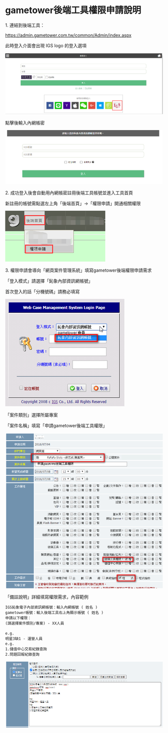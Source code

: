 # gametower後端工具權限申請說明

1\. 連結到後端工具：

<https://admin.gametower.com.tw/common/Admin/index.aspx>

此時登入介面會出現 IGS logo 的登入選項

![](images\media2\image8.png)

點擊後輸入內網帳密

![](images\media2\image9.png)

2\. 成功登入後會自動用內網帳密註冊後端工具帳號並進入工具首頁

新註冊的帳號需點選左上角「後端首頁」→「權限申請」開通相關權限

![](images\media2\image10.png)

3\. 權限申請會導向「網頁案件管理系統」填寫gametower後端權限申請需求

「登入模式」請選擇「鈊象內部資訊網帳號」

首次登入的話「分機號碼」請務必填寫

![](images\media2\image5.png)

「案件類別」選擇所屬專案

「案件名稱」填寫「申請gametower後端工具權限」

![](images\media2\image6.png)

「備註說明」詳細填寫權限需求，內容範例

```
IGS鈊象電子內部資訊網帳號：輸入內網帳號 ( 姓名 )
gametower帳號：輸入後端工具右上角顯示帳號 ( 姓名 )
申請以下權限：
(請選擇案件類別/專案) - XX人員

e.g.
明星3缺1 - 運營人員
e.g.
1.儲值中心交易紀錄查詢
2.問題回報紀錄查詢
```

![](images\media2\image11.png)